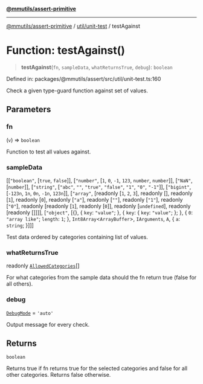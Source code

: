 [**@mmutils/assert-primitive**](../../../README.md)

***

[@mmutils/assert-primitive](../../../modules.md) / [util/unit-test](../README.md) / testAgainst

# Function: testAgainst()

> **testAgainst**(`fn`, `sampleData`, `whatReturnsTrue`, `debug`): `boolean`

Defined in: packages/@mmutils/assert/src/util/unit-test.ts:160

Check a given type-guard function against set of values.

## Parameters

### fn

(`v`) => `boolean`

Function to test all values against.

### sampleData

\[\[`"boolean"`, \[`true`, `false`\]\], \[`"number"`, \[`1`, `0`, `-1`, `123`, `number`, `number`\]\], \[`"NaN"`, \[`number`\]\], \[`"string"`, \[`"abc"`, `""`, `"true"`, `"false"`, `"1"`, `"0"`, `"-1"`\]\], \[`"bigint"`, \[`-123n`, `1n`, `0n`, `-1n`, `123n`\]\], \[`"array"`, \[readonly \[`1`, `2`, `3`\], readonly \[\], readonly \[`1`\], readonly \[`0`\], readonly \[`"a"`\], readonly \[`""`\], readonly \[`"1"`\], readonly \[`"0"`\], readonly \[readonly \[`1`\], readonly \[`0`\]\], readonly \[`undefined`\], readonly \[readonly \[\]\]\]\], \[`"object"`, \[\{\}, \{ `key`: `"value"`; \}, \{ `key`: \{ `key`: `"value"`; \}; \}, \{ `0`: `"array like"`; `length`: `1`; \}, `Int8Array`\<`ArrayBuffer`\>, `IArguments`, `A`, \{ `a`: `string`; \}\]\]\]

Test data ordered by categories containing list of values.

### whatReturnsTrue

readonly [`AllowedCategories`](../type-aliases/AllowedCategories.md)[]

For what categories from the sample data should the fn
return true (false for all others).

### debug

[`DebugMode`](../type-aliases/DebugMode.md) = `'auto'`

Output message for every check.

## Returns

`boolean`

Returns true if fn returns true for the selected categories and
false for all other categories. Returns false otherwise.
